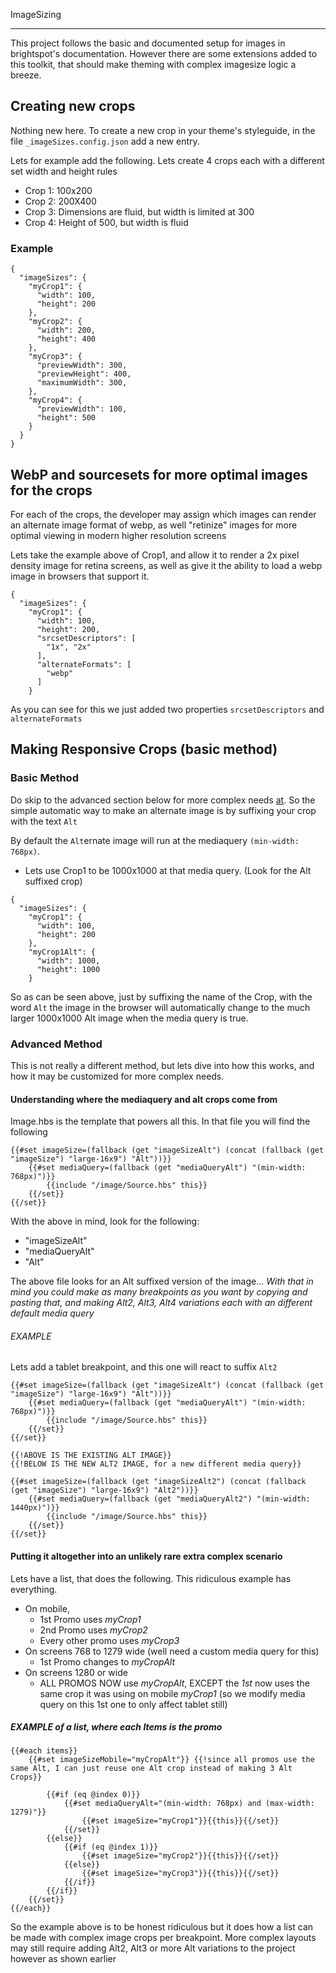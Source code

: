 ImageSizing
___________

This project follows the basic and documented setup for images in brightspot's documentation. However there are some extensions added to this toolkit, that should make theming with complex imagesize logic a breeze.

## Creating new crops

Nothing new here. To create a new crop in your theme's styleguide, in the file `_imageSizes.config.json` add a new entry.

Lets for example add the following. Lets create 4 crops each with a different set width and height rules

* Crop 1: 100x200
* Crop 2: 200X400
* Crop 3: Dimensions are fluid, but width is limited at 300
* Crop 4: Height of 500, but width is fluid

### Example
```
{
  "imageSizes": {
    "myCrop1": {
      "width": 100,
      "height": 200
    },
    "myCrop2": {
      "width": 200,
      "height": 400
    },
    "myCrop3": {
      "previewWidth": 300,
      "previewHeight": 400,
      "maximumWidth": 300,
    },
    "myCrop4": {
      "previewWidth": 100,
      "height": 500
    }
  }
}
```

## WebP and sourcesets for more optimal images for the crops

For each of the crops, the developer may assign which images can render an alternate image format of webp, as well "retinize" images for more optimal viewing in modern higher resolution screens

Lets take the example above of Crop1, and allow it to render a 2x pixel density image for retina screens, as well as give it the ability to load a webp image in browsers that support it.

```
{
  "imageSizes": {
    "myCrop1": {
      "width": 100,
      "height": 200,
      "srcsetDescriptors": [
        "1x", "2x"
      ],
      "alternateFormats": [
        "webp"
      ]
    }
```

As you can see for this we just added two properties `srcsetDescriptors` and `alternateFormats`

## Making Responsive Crops (basic method)

### Basic Method
Do skip to the advanced section below for more complex needs [at](#advanced-method). So the simple automatic way to make an alternate image is by suffixing your crop with the text `Alt`

By default the `Alt`ernate image will run at the mediaquery `(min-width: 768px)`.

* Lets use Crop1 to be 1000x1000 at that media query. (Look for the Alt suffixed crop)
```
{
  "imageSizes": {
    "myCrop1": {
      "width": 100,
      "height": 200
    },
    "myCrop1Alt": {
      "width": 1000,
      "height": 1000
    }
```

So as can be seen above, just by suffixing the name of the Crop, with the word `Alt` the image in the browser will automatically change to the much larger 1000x1000 Alt image when the media query is true.

### Advanced Method
This is not really a different method, but lets dive into how this works, and how it may be customized for more complex needs.

#### Understanding where the mediaquery and alt crops come from
Image.hbs is the template that powers all this. In that file you will find the following
```
{{#set imageSize=(fallback (get "imageSizeAlt") (concat (fallback (get "imageSize") "large-16x9") "Alt"))}}
    {{#set mediaQuery=(fallback (get "mediaQueryAlt") "(min-width: 768px)")}}
        {{include "/image/Source.hbs" this}}
    {{/set}}
{{/set}}
```

With the above in mind, look for the following:

* "imageSizeAlt"
* "mediaQueryAlt"
* "Alt"

The above file looks for an Alt suffixed version of the image... *With that in mind you could make as many breakpoints as you want by copying and pasting that, and making Alt2, Alt3, Alt4 variations each with an different default media query*

###### EXAMPLE
Lets add a tablet breakpoint, and this one will react to suffix `Alt2`
```
{{#set imageSize=(fallback (get "imageSizeAlt") (concat (fallback (get "imageSize") "large-16x9") "Alt"))}}
    {{#set mediaQuery=(fallback (get "mediaQueryAlt") "(min-width: 768px)")}}
        {{include "/image/Source.hbs" this}}
    {{/set}}
{{/set}}

{{!ABOVE IS THE EXISTING ALT IMAGE}}
{{!BELOW IS THE NEW ALT2 IMAGE, for a new different media query}}

{{#set imageSize=(fallback (get "imageSizeAlt2") (concat (fallback (get "imageSize") "large-16x9") "Alt2"))}}
    {{#set mediaQuery=(fallback (get "mediaQueryAlt2") "(min-width: 1440px)")}}
        {{include "/image/Source.hbs" this}}
    {{/set}}
{{/set}}
```

#### Putting it altogether into an unlikely rare extra complex scenario
Lets have a list, that does the following. This ridiculous example has everything.

* On mobile,
    * 1st Promo uses *myCrop1*
    * 2nd Promo uses *myCrop2*
    * Every other promo uses *myCrop3*
* On screens 768 to 1279 wide (well need a custom media query for this)
    * 1st Promo changes to *myCropAlt*
* On screens 1280 or wide
    * ALL PROMOS NOW use *myCropAlt*, EXCEPT the *1st* now uses the same crop it was using on mobile *myCrop1* (so we modify media query on this 1st one to only affect tablet still)

##### EXAMPLE of a list, where each Items is the promo
```
{{#each items}}
    {{#set imageSizeMobile="myCropAlt"}} {{!since all promos use the same Alt, I can just reuse one Alt crop instead of making 3 Alt Crops}}

        {{#if (eq @index 0)}}
            {{#set mediaQueryAlt="(min-width: 768px) and (max-width: 1279)"}}
                {{#set imageSize="myCrop1"}}{{this}}{{/set}}
            {{/set}}
        {{else}}
            {{#if (eq @index 1)}}
                {{#set imageSize="myCrop2"}}{{this}}{{/set}}
            {{else}}
                {{#set imageSize="myCrop3"}}{{this}}{{/set}}
            {{/if}}
        {{/if}}
    {{/set}}
{{/each}}
```

So the example above is to be honest ridiculous but it does how a list can be made with complex image crops per breakpoint. More complex layouts may still require adding Alt2, Alt3 or more Alt variations to the project however as shown earlier
